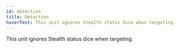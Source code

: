 ```yaml
---
id: detection
title: Detection
hoverText: This unit ignores Stealth status dice when targeting.
---
```


This unit ignores Stealth status dice when targeting.
